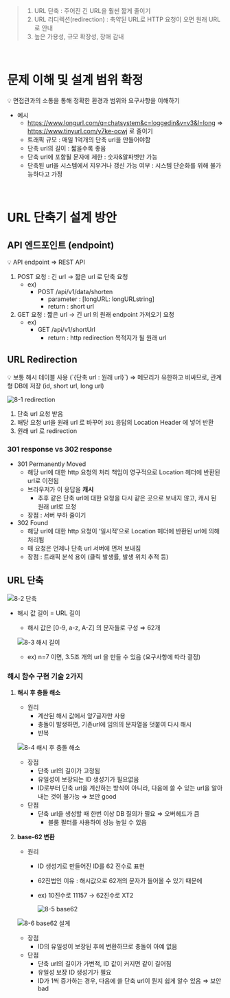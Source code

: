 > 1. URL 단축 : 주어진 긴 URL을 훨씬 짧게 줄이기
> 2. URL 리디렉션(redirection) : 축약된 URL로 HTTP 요청이 오면 원래 URL로 안내
> 3. 높은 가용성, 규모 확장성, 장애 감내

<br>

# 문제 이해 및 설계 범위 확정

<aside>
💡 면접관과의 소통을 통해 정확한 환경과 범위와 요구사항을 이해하기

</aside>

- 예시
    - https://www.longurl.com/q=chatsystem&c=loggedin&v=v3&l=long
    ⇒ https://www.tinyurl.com/y7ke-ocwj 로 줄이기
    - 트래픽 규모 : 매일 1억개의 단축 url을 만들어야함
    - 단축 url의 길이 : 짧을수록 좋음
    - 단축 url에 포함될 문자에 제한 : 숫자&알파벳만 가능
    - 단축된 url을 시스템에서 지우거나 갱신 가능 여부 : 시스템 단순화를 위해 불가능하다고 가정

<br>

# URL 단축기 설계 방안

## API 엔드포인트 (endpoint)

<aside>
💡 API endpoint ⇒ REST API

</aside>

1. POST 요청 : 긴 url → 짧은 url 로 단축 요청
    - ex)
        - POST /api/v1/data/shorten
            - parameter : [longURL: longURLstring]
            - return : short url
2. GET 요청 : 짧은 url → 긴 url 의 원래 endpoint 가져오기 요청
    - ex)
        - GET /api/v1/shortUrl
            - return : http redirection 목적지가 될 원래 url

## URL Redirection

<aside>
💡 보통 해시 테이블 사용 (`{단축 url : 원래 url}`) 
⇒ 메모리가 유한하고 비싸므로, 관계형 DB에 저장 (id, short url, long url)

</aside>

![8-1  redirection](https://github.com/user-attachments/assets/4ae8a22b-83fc-48b3-9eaa-9f7bf745af9c)


1. 단축 url 요청 받음
2. 해당 요청 url을 원래 url 로 바꾸어 `301` 응답의 Location Header 에 넣어 반환
3. 원래 url 로 redirection

### 301 response vs 302 response

- 301 Permanently Moved
    - 해당 url에 대한 http 요청의 처리 책임이 영구적으로 Location 헤더에 반환된 url로 이전됨
    - 브라우저가 이 응답을 **캐시**
        - 추후 같은 단축 url에 대한 요청을 다시 같은 곳으로 보내지 않고, 캐시 된 원래 url로 요청
    - 장점 : 서버 부하 줄이기
- 302 Found
    - 해당 url에 대한 http 요청이 ‘일시적’으로 Location 헤더에 반환된 url에 의해 처리됨
    - 매 요청은 언제나 단축 url 서버에 먼저 보내짐
    - 장점 : 트래픽 분석 용이 (클릭 발생률, 발생 위치 추적 등)

## URL 단축

![8-2  단축](https://github.com/user-attachments/assets/9c235d99-28b0-45eb-a660-2550263956cc)

- 해시 값 길이 = URL 길이
    - 해시 값은 [0-9, a-z, A-Z] 의 문자들로 구성 ⇒ 62개
    
    ![8-3  해시 길이](https://github.com/user-attachments/assets/453946d0-3e95-4628-9196-e46e850b8f83)
    
    - ex) n=7 이면, 3.5조 개의 url 을 만들 수 있음 (요구사항에 따라 결정)

### 해시 함수 구현 기술 2가지

1. **해시 후 충돌 해소**
    - 원리
        - 계산된 해시 값에서 앞7글자만 사용
        - 충돌이 발생하면, 기존url에 임의의 문자열을 덧붙여 다시 해시
        - 반복
    
    ![8-4  해시 후 충돌 해소](https://github.com/user-attachments/assets/b43c602c-f62e-407f-a1a1-0292094175dc)
    
    - 장점
        - 단축 url의 길이가 고정됨
        - 유일성이 보장되는 ID 생성기가 필요없음
        - ID로부터 단축 url을 계산하는 방식이 아니라, 다음에 쓸 수 있는 url을 알아내는 것이 불가능 ⇒ 보안 good
    - 단점
        - 단축 url을 생성할 때 한번 이상 DB 질의가 필요 ⇒ 오버헤드가 큼
            - 블룸 필터를 사용하여 성능 높일 수 있음

1. **base-62 변환**
    - 원리
        - ID 생성기로 만들어진 ID를 62 진수로 표현
        - 62진법인 이유 : 해시값으로 62개의 문자가 들어올 수 있기 때문에
        - ex) 10진수로 11157 → 62진수로 XT2
            
            ![8-5  base62](https://github.com/user-attachments/assets/f4a9dd13-ef4e-431b-adfd-83920ae4537d)
            
    
    ![8-6  base62 설계](https://github.com/user-attachments/assets/52988d00-b542-48a6-82b9-90bb1ea1d5d1)
    
    - 장점
        - ID의 유일성이 보장된 후에 변환하므로 충돌이 아예 없음
    - 단점
        - 단축 url의 길이가 가변적, ID 값이 커지면 같이 길어짐
        - 유일성 보장 ID 생성기가 필요
        - ID가 1씩 증가하는 경우, 다음에 쓸 단축 url이 뭔지 쉽게 알수 있음 ⇒ 보안 bad
